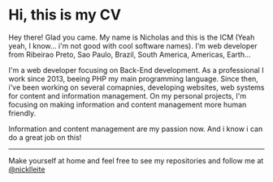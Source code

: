 # Hi, this is my CV

Hey there! Glad you came. My name is Nicholas and this is the ICM (Yeah yeah, I
know... i'm not good with cool software names). I'm web developer from Ribeirao
Preto, Sao Paulo, Brazil, South America, Americas, Earth...

I'm a web developer focusing on Back-End development. As a professional I work
since 2013, beeing PHP my main programming language. Since then, i've been
working on several comapnies, developing websites, web systems for content and
information management. On my personal projects, I'm focusing on making
information and content management more human friendly.

Information and content management are my passion now. And i know i can do a
great job on this!

---

Make yourself at home and feel free to see my repositories and follow me at [@nicklleite](https://twitter.com/nicklleite "Twitter / nicklleite")